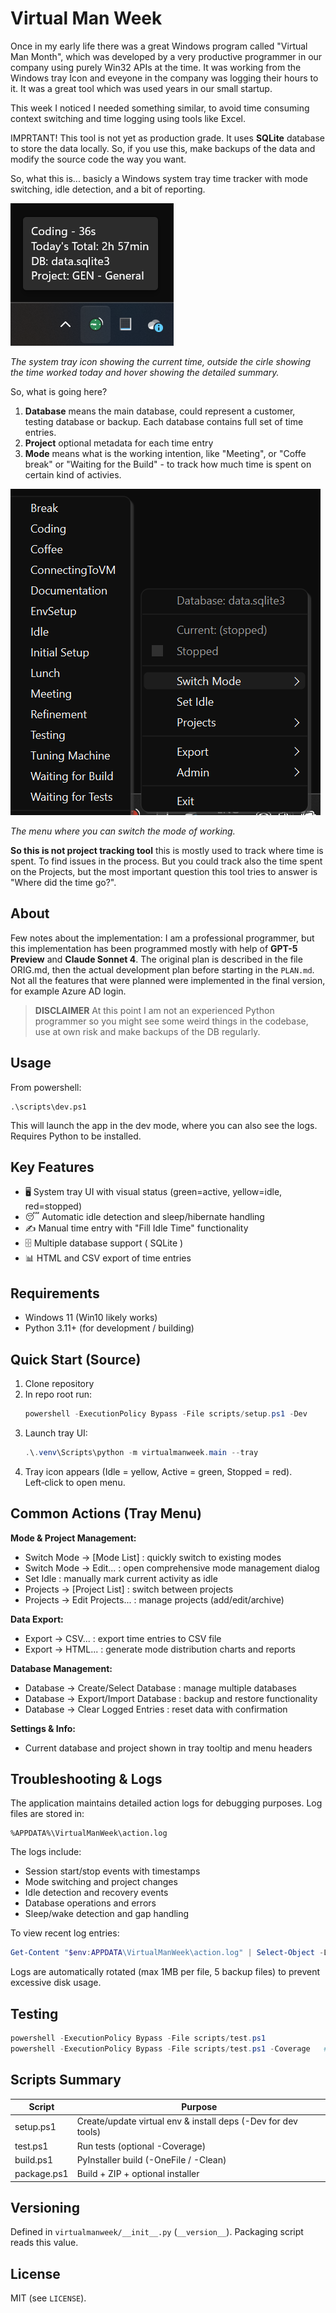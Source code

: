 # Virtual Man Week

Once in my early life there was a great Windows program called "Virtual Man Month", which was developed by a very productive programmer in our company using purely Win32 APIs at the time. It was working from the Windows tray Icon and eveyone in the company was logging their hours to it. It was a great tool which was used years in our small startup.

This week I noticed I needed something similar, to avoid time consuming context switching and time logging using tools like Excel.

IMPRTANT! This tool is not yet as production grade. It uses **SQLite** database to store the data locally. So, if you use this, make backups of the data and modify the source code the way you want.

So, what this is... basicly a Windows system tray time tracker with mode switching, idle detection, and a bit of reporting.

![VirtualManWeek Tray Interface](screenshot_tray.png)

_The system tray icon showing the current time, outside the cirle showing the time worked today and hover showing the detailed summary._

So, what is going here?

1. **Database** means the main database, could represent a customer, testing database or backup. Each database contains full set of time entries.
2. **Project** optional metadata for each time entry
3. **Mode** means what is the working intention, like "Meeting", or "Coffe break" or "Waiting for the Build" - to track how much time is spent on certain kind of activies.

![VirtualManWeek Tray Interface](screenshot_switch_mode.png)

_The menu where you can switch the mode of working._

**So this is not project tracking tool** this is mostly used to track where time is spent. To find issues in the process. But you could track also the time spent on the Projects, but the most important question this tool tries to answer is "Where did the time go?".

## About

Few notes about the implementation: I am a professional programmer, but this implementation has been programmed mostly with help of **GPT-5 Preview** and **Claude Sonnet 4**. The original plan is described in the file ORIG.md, then the actual development plan before starting in the `PLAN.md`. Not all the features that were planned were implemented in the final version, for example Azure AD login.

> **DISCLAIMER** At this point I am not an experienced Python programmer so you might see some weird things in the codebase, use at own risk and make backups of the DB regularly.

## Usage

From powershell:

```
.\scripts\dev.ps1
```

This will launch the app in the dev mode, where you can also see the logs. Requires Python to be installed.

## Key Features

- 🖥️ System tray UI with visual status (green=active, yellow=idle, red=stopped)
- 😴 Automatic idle detection and sleep/hibernate handling
- ✍️ Manual time entry with "Fill Idle Time" functionality
- 🗄️ Multiple database support ( SQLite )
- 📊 HTML and CSV export of time entries

## Requirements

- Windows 11 (Win10 likely works)
- Python 3.11+ (for development / building)

## Quick Start (Source)

1. Clone repository
2. In repo root run:
   ```powershell
   powershell -ExecutionPolicy Bypass -File scripts/setup.ps1 -Dev
   ```
3. Launch tray UI:
   ```powershell
   .\.venv\Scripts\python -m virtualmanweek.main --tray
   ```
4. Tray icon appears (Idle = yellow, Active = green, Stopped = red). Left‑click to open menu.

## Common Actions (Tray Menu)

**Mode & Project Management:**

- Switch Mode → [Mode List] : quickly switch to existing modes
- Switch Mode → Edit... : open comprehensive mode management dialog
- Set Idle : manually mark current activity as idle
- Projects → [Project List] : switch between projects
- Projects → Edit Projects... : manage projects (add/edit/archive)

**Data Export:**

- Export → CSV... : export time entries to CSV file
- Export → HTML... : generate mode distribution charts and reports

**Database Management:**

- Database → Create/Select Database : manage multiple databases
- Database → Export/Import Database : backup and restore functionality
- Database → Clear Logged Entries : reset data with confirmation

**Settings & Info:**

- Current database and project shown in tray tooltip and menu headers

## Troubleshooting & Logs

The application maintains detailed action logs for debugging purposes. Log files are stored in:

```
%APPDATA%\VirtualManWeek\action.log
```

The logs include:

- Session start/stop events with timestamps
- Mode switching and project changes
- Idle detection and recovery events
- Database operations and errors
- Sleep/wake detection and gap handling

To view recent log entries:

```powershell
Get-Content "$env:APPDATA\VirtualManWeek\action.log" | Select-Object -Last 20
```

Logs are automatically rotated (max 1MB per file, 5 backup files) to prevent excessive disk usage.

## Testing

```powershell
powershell -ExecutionPolicy Bypass -File scripts/test.ps1
powershell -ExecutionPolicy Bypass -File scripts/test.ps1 -Coverage   # add coverage
```

## Scripts Summary

| Script      | Purpose                                                       |
| ----------- | ------------------------------------------------------------- |
| setup.ps1   | Create/update virtual env & install deps (-Dev for dev tools) |
| test.ps1    | Run tests (optional -Coverage)                                |
| build.ps1   | PyInstaller build (-OneFile / -Clean)                         |
| package.ps1 | Build + ZIP + optional installer                              |

## Versioning

Defined in `virtualmanweek/__init__.py` (`__version__`). Packaging script reads this value.

## License

MIT (see `LICENSE`).
